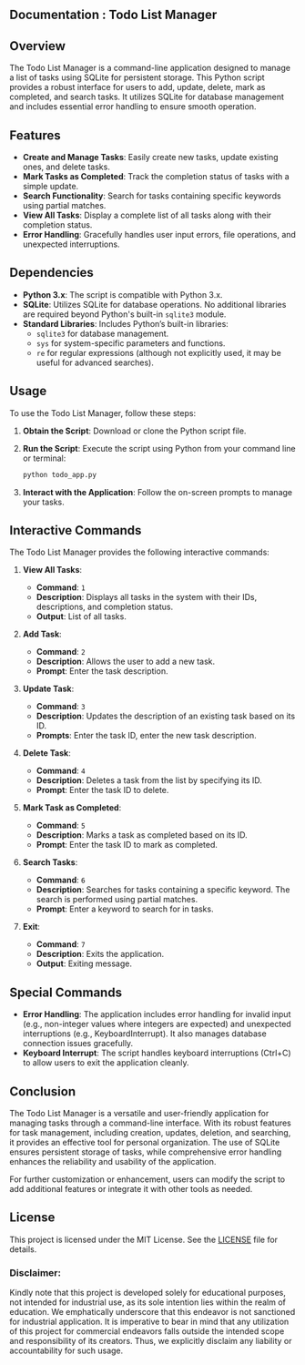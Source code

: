 ## Documentation : Todo List Manager 

## Overview

The Todo List Manager is a command-line application designed to manage a list of tasks using SQLite for persistent storage. This Python script provides a robust interface for users to add, update, delete, mark as completed, and search tasks. It utilizes SQLite for database management and includes essential error handling to ensure smooth operation.

## Features

- **Create and Manage Tasks**: Easily create new tasks, update existing ones, and delete tasks.
- **Mark Tasks as Completed**: Track the completion status of tasks with a simple update.
- **Search Functionality**: Search for tasks containing specific keywords using partial matches.
- **View All Tasks**: Display a complete list of all tasks along with their completion status.
- **Error Handling**: Gracefully handles user input errors, file operations, and unexpected interruptions.

## Dependencies

- **Python 3.x**: The script is compatible with Python 3.x.
- **SQLite**: Utilizes SQLite for database operations. No additional libraries are required beyond Python's built-in `sqlite3` module.
- **Standard Libraries**: Includes Python’s built-in libraries:
  - `sqlite3` for database management.
  - `sys` for system-specific parameters and functions.
  - `re` for regular expressions (although not explicitly used, it may be useful for advanced searches).

## Usage

To use the Todo List Manager, follow these steps:

1. **Obtain the Script**: Download or clone the Python script file.
2. **Run the Script**: Execute the script using Python from your command line or terminal:

   ```bash
   python todo_app.py
   ```

3. **Interact with the Application**: Follow the on-screen prompts to manage your tasks.

## Interactive Commands

The Todo List Manager provides the following interactive commands:

1. **View All Tasks**:
   - **Command**: `1`
   - **Description**: Displays all tasks in the system with their IDs, descriptions, and completion status.
   - **Output**: List of all tasks.

2. **Add Task**:
   - **Command**: `2`
   - **Description**: Allows the user to add a new task.
   - **Prompt**: Enter the task description.

3. **Update Task**:
   - **Command**: `3`
   - **Description**: Updates the description of an existing task based on its ID.
   - **Prompts**: Enter the task ID, enter the new task description.

4. **Delete Task**:
   - **Command**: `4`
   - **Description**: Deletes a task from the list by specifying its ID.
   - **Prompt**: Enter the task ID to delete.

5. **Mark Task as Completed**:
   - **Command**: `5`
   - **Description**: Marks a task as completed based on its ID.
   - **Prompt**: Enter the task ID to mark as completed.

6. **Search Tasks**:
   - **Command**: `6`
   - **Description**: Searches for tasks containing a specific keyword. The search is performed using partial matches.
   - **Prompt**: Enter a keyword to search for in tasks.

7. **Exit**:
   - **Command**: `7`
   - **Description**: Exits the application.
   - **Output**: Exiting message.

## Special Commands

- **Error Handling**: The application includes error handling for invalid input (e.g., non-integer values where integers are expected) and unexpected interruptions (e.g., KeyboardInterrupt). It also manages database connection issues gracefully.
- **Keyboard Interrupt**: The script handles keyboard interruptions (Ctrl+C) to allow users to exit the application cleanly.

## Conclusion

The Todo List Manager is a versatile and user-friendly application for managing tasks through a command-line interface. With its robust features for task management, including creation, updates, deletion, and searching, it provides an effective tool for personal organization. The use of SQLite ensures persistent storage of tasks, while comprehensive error handling enhances the reliability and usability of the application.

For further customization or enhancement, users can modify the script to add additional features or integrate it with other tools as needed.

## **License**
This project is licensed under the MIT License. See the [LICENSE](LICENSE) file for details.

### **Disclaimer:**
Kindly note that this project is developed solely for educational purposes, not intended for industrial use, as its sole intention lies within the realm of education. We emphatically underscore that this endeavor is not sanctioned for industrial application. It is imperative to bear in mind that any utilization of this project for commercial endeavors falls outside the intended scope and responsibility of its creators. Thus, we explicitly disclaim any liability or accountability for such usage.
